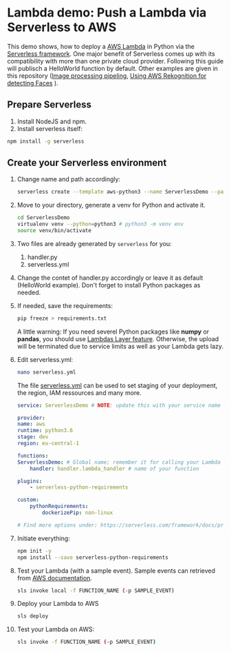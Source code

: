 # Lambda demo: Push a Lambda via Serverless to AWS

This demo shows, how to deploy a [AWS Lambda](https://aws.amazon.com/lambda/?nc1=h_ls) in Python via the [Serverless framework](https://serverless.com). One major benefit of Serverless comes up with its compatibility with more than one private cloud provider. Following this guide will publisch a HelloWorld function by default. Other examples are given in this repository ([Image processing pipeling](), [Using AWS Rekognition for detecting Faces]() ).

## Prepare Serverless
1. Install NodeJS and npm.
2. Install serverless itself: 

```bash 
npm install -g serverless
```

## Create your Serverless environment
1. Change name and path accordingly:
    ```bash 
    serverless create --template aws-python3 --name ServerlessDemo --path ServerlessDemo
    ```

2. Move to your directory, generate a venv for Python and activate it.
    ```bash
    cd ServerlessDemo
    virtualenv venv --python=python3 # python3 -m venv env
    source venv/bin/activate
    ```

3. Two files are already generated by `serverless` for you:
    1. handler.py
    2. serverless.yml

4. Change the contet of handler.py accordingly or leave it as default (HelloWorld example). Don't forget to install Python packages as needed.

5. If needed, save the requirements: 
    ```bash 
    pip freeze > requirements.txt
    ````
    A little warning: If you need severel Python packages like **numpy** or **pandas**, you should use [Lambdas Layer feature](https://docs.aws.amazon.com/lambda/latest/dg/configuration-layers.html). Otherwise, the upload will be terminated due to service limits as well as your Lambda gets lazy.

6. Edit serverless.yml: 

    ```bash 
    nano serverless.yml
    ````

    The file [serverless.yml](https://github.com/Zirkonium88/AWS/blob/master/Lambda/ServerlessDemo/serverless.yml) can be used to set staging of your deployment, the region, IAM ressources and many more.

    ```yaml
    service: ServerlessDemo # NOTE: update this with your service name

    provider:
    name: aws 
    runtime: python3.6 
    stage: dev
    region: eu-central-1

    functions:
    ServerlessDemo: # Global name; remember it for calling your Lambda
        handler: handler.lambda_handler # name of your function

    plugins:
        - serverless-python-requirements

    custom:
        pythonRequirements:
            dockerizePip: non-linux

    # Find more options under: https://serverless.com/framework/docs/providers/aws/guide/
    ```

7. Initiate everything:
    ```bash
    npm init -y
    npm install --save serverless-python-requirements
    ```

8. Test your Lambda (with a sample event). Sample events can retrieved from [AWS documentation](https://docs.aws.amazon.com/AmazonS3/latest/dev/notification-content-structure.html). 

    ```bash
    sls invoke local -f FUNCTION_NAME (-p SAMPLE_EVENT)
    ```

9. Deploy your Lambda to AWS <br/>
    ```bash
    sls deploy
    ```

10. Test your Lambda on AWS: 
    ```bash
    sls invoke -f FUNCTION_NAME (-p SAMPLE_EVENT)
    ````


